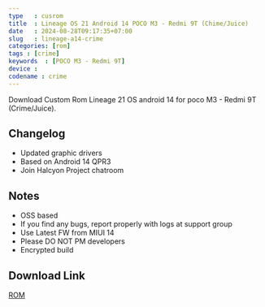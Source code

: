 ```yaml
---
type   : cusrom
title  : Lineage OS 21 Android 14 POCO M3 - Redmi 9T (Chime/Juice)
date   : 2024-08-28T09:17:35+07:00
slug   : lineage-a14-crime
categories: [rom]
tags : [crime]
keywords  : [POCO M3 - Redmi 9T]
device : 
codename : crime
---
```


Download Custom Rom Lineage 21 OS android 14  for poco M3 - Redmi 9T (Crime/Juice).

## Changelog
- Updated graphic drivers
- Based on Android 14 QPR3
- Join Halcyon Project chatroom 

## Notes
- OSS based
- If you find any bugs, report properly with logs at support group 
- Use Latest FW from MIUI 14
- Please DO NOT PM developers
- Encrypted build 


## Download Link
[ROM](https://t.me/buxxedbuilds/53)

